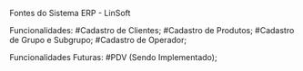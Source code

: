 Fontes do Sistema ERP - LinSoft

Funcionalidades:
#Cadastro de Clientes;
#Cadastro de Produtos;
#Cadastro de Grupo e Subgrupo;
#Cadastro de Operador;

Funcionalidades Futuras:
#PDV (Sendo Implementado);
